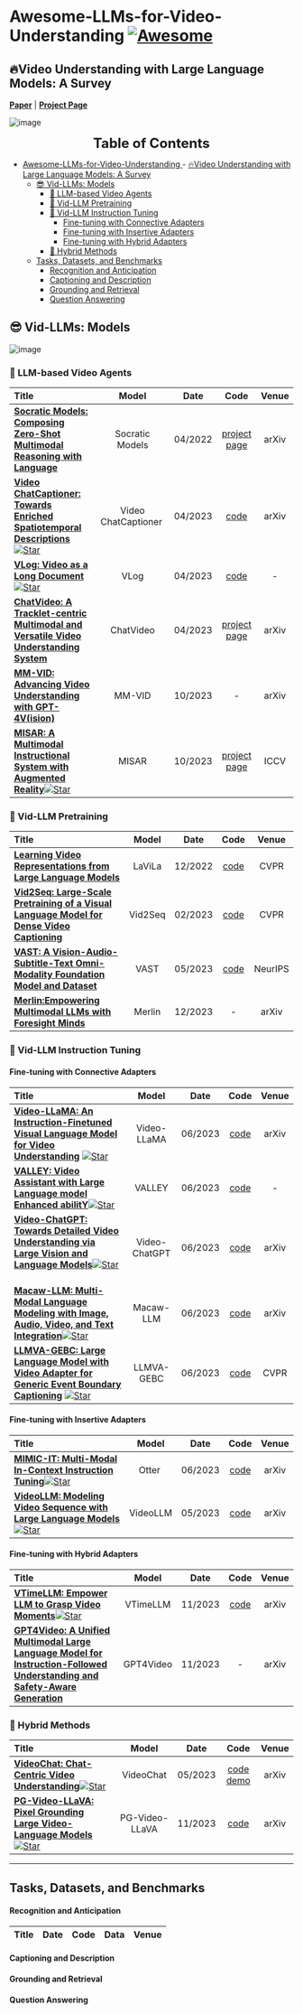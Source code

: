 # Awesome-LLMs-for-Video-Understanding [![Awesome](https://awesome.re/badge.svg)](https://awesome.re)

## 🔥Video Understanding with Large Language Models: A Survey
**[Paper](https://arxiv.org/pdf/2312.17432.pdf)** | **[Project Page](https://github.com/yunlong10/Awesome-LLMs-for-Video-Understanding)**

![image](https://github.com/yunlong10/Awesome-LLMs-for-Video-Understanding/blob/main/img/milestone.png)

<font size=5><center><b> Table of Contents </b> </center></font>
- [Awesome-LLMs-for-Video-Understanding ](#awesome-llms-for-video-understanding-)
      - [🔥Video Understanding with Large Language Models: A Survey](#video-understanding-with-large-language-models-a-survey)
  - [😎 Vid-LLMs: Models](#-vid-llms-models)
    - [🤖 LLM-based Video Agents](#-llm-based-video-agents)
    - [👾 Vid-LLM Pretraining](#-vid-llm-pretraining)
    - [👀 Vid-LLM Instruction Tuning](#-vid-llm-instruction-tuning)
      - [Fine-tuning with Connective Adapters](#fine-tuning-with-connective-adapters)
      - [Fine-tuning with Insertive Adapters](#fine-tuning-with-insertive-adapters)
      - [Fine-tuning with Hybrid Adapters](#fine-tuning-with-hybrid-adapters)
    - [🦾 Hybrid Methods](#-hybrid-methods)
  - [Tasks, Datasets, and Benchmarks](#tasks-datasets-and-benchmarks)
      - [Recognition and Anticipation](#recognition-and-anticipation)
      - [Captioning and Description](#captioning-and-description)
      - [Grounding and Retrieval](#grounding-and-retrieval)
      - [Question Answering](#question-answering)




## 😎 Vid-LLMs: Models 
![image](https://github.com/yunlong10/Awesome-LLMs-for-Video-Understanding/blob/main/img/timeline.png)
### 🤖 LLM-based Video Agents
|  Title  |  Model   |   Date   |   Code   |   Venue  |
|:--------|:--------:|:--------:|:--------:|:--------:|
| [**Socratic Models: Composing Zero-Shot Multimodal Reasoning with Language**](https://arxiv.org/abs/2204.00598)  |Socratic Models| 04/2022 | [project page](https://socraticmodels.github.io/) |arXiv|
| [**Video ChatCaptioner: Towards Enriched Spatiotemporal Descriptions**](https://arxiv.org/abs/2304.04227)[![Star](https://img.shields.io/github/stars/Vision-CAIR/ChatCaptioner.svg?style=social&label=Star)](https://github.com/Vision-CAIR/ChatCaptioner/tree/main/Video_ChatCaptioner) | Video ChatCaptioner | 04/2023 | [code](https://github.com/Vision-CAIR/ChatCaptioner/tree/main/Video_ChatCaptioner) | arXiv |
| [**VLog: Video as a Long Document**](https://github.com/showlab/VLog)[![Star](https://img.shields.io/github/stars/showlab/VLog.svg?style=social&label=Star)](https://github.com/showlab/VLog)  | VLog | 04/2023 | [code](https://huggingface.co/spaces/TencentARC/VLog) | - |
|[**ChatVideo: A Tracklet-centric Multimodal and Versatile Video Understanding System**](https://arxiv.org/abs/2304.14407) | ChatVideo | 04/2023 | [project page](https://www.wangjunke.info/ChatVideo/) | arXiv |
|[**MM-VID: Advancing Video Understanding with GPT-4V(ision)**](https://arxiv.org/abs/2310.19773)| MM-VID | 10/2023 | - | arXiv |
|[**MISAR: A Multimodal Instructional System with Augmented Reality**](https://arxiv.org/abs/2310.11699v1)[![Star](https://img.shields.io/github/stars/nguyennm1024/misar.svg?style=social&label=Star)](https://github.com/nguyennm1024/misar)| MISAR | 10/2023 | [project page](https://github.com/nguyennm1024/misar) | ICCV |

### 👾 Vid-LLM Pretraining
|  Title  |  Model   |   Date   |   Code   |   Venue  |
|:--------|:--------:|:--------:|:--------:|:--------:|
| **[Learning Video Representations from Large Language Models](https://arxiv.org/abs/2212.04501)** |LaViLa| 12/2022 | [code](https://github.com/facebookresearch/lavila) | CVPR |
|**[Vid2Seq: Large-Scale Pretraining of a Visual Language Model for Dense Video Captioning](https://arxiv.org/abs/2302.14115)**|Vid2Seq|02/2023|[code](https://antoyang.github.io/vid2seq.html)|CVPR|
| **[VAST: A Vision-Audio-Subtitle-Text Omni-Modality Foundation Model and Dataset](https://arxiv.org/abs/2305.18500v1)**  | VAST | 05/2023 | [code](https://github.com/txh-mercury/vast) | NeurIPS|
|**[Merlin:Empowering Multimodal LLMs with Foresight Minds](https://arxiv.org/abs/2312.00589v1)**| Merlin | 12/2023| - | arXiv |

### 👀 Vid-LLM Instruction Tuning
#### Fine-tuning with Connective Adapters
|  Title  |  Model   |   Date   |   Code   |   Venue  |
|:--------|:--------:|:--------:|:--------:|:--------:|
| [**Video-LLaMA: An Instruction-Finetuned Visual Language Model for Video Understanding**](https://arxiv.org/abs/2306.02858) [![Star](https://img.shields.io/github/stars/DAMO-NLP-SG/Video-LLaMA.svg?style=social&label=Star)](https://github.com/DAMO-NLP-SG/Video-LLaMA) |Video-LLaMA | 06/2023 | [code](https://github.com/DAMO-NLP-SG/Video-LLaMA) | arXiv |
| [**VALLEY: Video Assistant with Large Language model Enhanced abilitY**](https://arxiv.org/abs/2306.07207)[![Star](https://img.shields.io/github/stars/RupertLuo/Valley.svg?style=social&label=Star)](https://github.com/RupertLuo/Valley)  | VALLEY | 06/2023 | [code](https://github.com/RupertLuo/Valley) | - | arXiv|
| [**Video-ChatGPT: Towards Detailed Video Understanding via Large Vision and Language Models**](https://arxiv.org/abs/2306.05424)[![Star](https://img.shields.io/github/stars/mbzuai-oryx/Video-ChatGPT.svg?style=social&label=Star)](https://github.com/mbzuai-oryx/Video-ChatGPT)  | Video-ChatGPT | 06/2023 | [code](https://github.com/mbzuai-oryx/Video-ChatGPT) | arXiv |
| [**Macaw-LLM: Multi-Modal Language Modeling with Image, Audio, Video, and Text Integration**](https://arxiv.org/abs/2306.09093)[![Star](https://img.shields.io/github/stars/lyuchenyang/macaw-llm.svg?style=social&label=Star)](https://github.com/lyuchenyang/macaw-llm)  |Macaw-LLM| 06/2023 | [code](https://github.com/lyuchenyang/macaw-llm) | arXiv |
| [**LLMVA-GEBC: Large Language Model with Video Adapter for Generic Event Boundary Captioning**](https://arxiv.org/abs/2306.10354) [![Star](https://img.shields.io/github/stars/zjr2000/llmva-gebc.svg?style=social&label=Star)](https://github.com/zjr2000/llmva-gebc) | LLMVA-GEBC | 06/2023 | [code](https://github.com/zjr2000/llmva-gebc) | CVPR  |

#### Fine-tuning with Insertive Adapters
|  Title  |  Model   |   Date   |   Code   |   Venue  |
|:--------|:--------:|:--------:|:--------:|:--------:|
| [**MIMIC-IT: Multi-Modal In-Context Instruction Tuning**](https://arxiv.org/abs/2306.05425)[![Star](https://img.shields.io/github/stars/luodian/otter.svg?style=social&label=Star)](https://github.com/luodian/otter) | Otter | 06/2023 | [code](https://github.com/luodian/otter) | arXiv |
| [**VideoLLM: Modeling Video Sequence with Large Language Models**](https://arxiv.org/abs/2305.13292)[![Star](https://img.shields.io/github/stars/cg1177/videollm.svg?style=social&label=Star)](https://github.com/cg1177/videollm)  |VideoLLM| 05/2023 | [code](https://github.com/cg1177/videollm) | arXiv |
#### Fine-tuning with Hybrid Adapters
|  Title  |  Model   |   Date   |   Code   |   Venue  |
|:--------|:--------:|:--------:|:--------:|:--------:|
|[**VTimeLLM: Empower LLM to Grasp Video Moments**](https://arxiv.org/abs/2311.18445v1)[![Star](https://img.shields.io/github/stars/huangb23/vtimellm.svg?style=social&label=Star)](https://github.com/huangb23/vtimellm)|VTimeLLM|11/2023|[code](https://github.com/huangb23/vtimellm)|arXiv|
|[**GPT4Video: A Unified Multimodal Large Language Model for lnstruction-Followed Understanding and Safety-Aware Generation**](https://arxiv.org/abs/2311.16511v1)|GPT4Video|11/2023|-|arXiv|

### 🦾 Hybrid Methods
|  Title  |  Model   |   Date   |   Code   |   Venue  |
|:--------|:--------:|:--------:|:--------:|:--------:|
| [**VideoChat: Chat-Centric Video Understanding**](https://arxiv.org/abs/2305.06355)[![Star](https://img.shields.io/github/stars/OpenGVLab/Ask-Anything.svg?style=social&label=Star)](https://github.com/OpenGVLab/Ask-Anything)  | VideoChat | 05/2023 | [code](https://github.com/OpenGVLab/Ask-Anything)  [demo](https://huggingface.co/spaces/ynhe/AskAnything) |arXiv|
|[**PG-Video-LLaVA: Pixel Grounding Large Video-Language Models**](https://arxiv.org/abs/2311.13435v2)[![Star](https://img.shields.io/github/stars/mbzuai-oryx/video-llava.svg?style=social&label=Star)](https://github.com/mbzuai-oryx/video-llava) | PG-Video-LLaVA | 11/2023 | [code](https://github.com/mbzuai-oryx/video-llava) | arXiv |

---

## Tasks, Datasets, and Benchmarks

#### Recognition and Anticipation
|  Title  |  Date   |   Code   |   Data   |   Venue   |
|:--------|:--------:|:--------:|:--------:|:--------:|
#### Captioning and Description

#### Grounding and Retrieval

#### Question Answering

<!-- ## Evaluation
|  Title  |  Date   |   Code   |   Data   |   Venue   |
|:--------|:--------:|:--------:|:--------:|:--------:|
| [**Let’s Think Frame by Frame: Evaluating Video Chain of Thought with Video Infilling and Prediction**](https://arxiv.org/abs/2305.13903) [![Star](https://img.shields.io/github/stars/vaishnavihimakunthala/vip.svg?style=social&label=Star)](https://github.com/vaishnavihimakunthala/vip) | 05/2023 | [code](https://github.com/vaishnavihimakunthala/vip) | - |
| [**SEED-Bench: Benchmarking Multimodal LLMs with Generative Comprehension**](https://arxiv.org/abs/2307.16125v1) [![Star](https://img.shields.io/github/stars/ailab-cvc/seed-bench.svg?style=social&label=Star)](https://github.com/ailab-cvc/seed-bench) | 07/2023 | [code](https://github.com/ailab-cvc/seed-bench) | - |
| [**Youku-mPLUG: A 10 Million Large-scale Chinese Video-Language Dataset for Pre-training and Benchmarks**](https://arxiv.org/abs/2306.04362v1) [![Star](https://img.shields.io/github/stars/x-plug/youku-mplug.svg?style=social&label=Star)](https://github.com/x-plug/youku-mplug) | 07/2023 | [code](https://github.com/x-plug/youku-mplug) | - |
| [**FETV: A Benchmark for Fine-Grained Evaluation of Open-Domain Text-to-Video Generation**](https://arxiv.org/abs/2311.01813) [![Star](https://img.shields.io/github/stars/llyx97/fetv.svg?style=social&label=Star)](https://github.com/llyx97/fetv) | 11/2023 | [code](https://github.com/llyx97/fetv) | - |
| [**VLM-Eval: A General Evaluation on Video Large Language Models**](https://arxiv.org/abs/2311.11865)  | 11/2023 | - | - | -->
